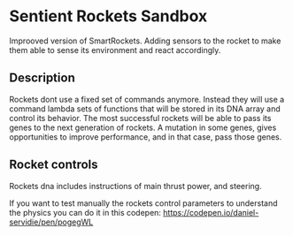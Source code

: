 # Sentient Rockets Sandbox

Improoved version of SmartRockets. Adding sensors to the rocket to make them able to sense its environment and react accordingly.

## Description

Rockets dont use a fixed set of commands anymore. Instead they will use a command lambda sets of functions that will be stored in its DNA array and control its behavior. The most successful rockets will be able to pass its genes to the next generation of rockets. A mutation in some genes, gives opportunities to improve performance, and in that case, pass those genes.

## Rocket controls

Rockets dna includes instructions of main thrust power, and steering.

If you want to test manually the rockets control parameters to understand the physics you can do it in this codepen:
https://codepen.io/daniel-servidie/pen/pogegWL
